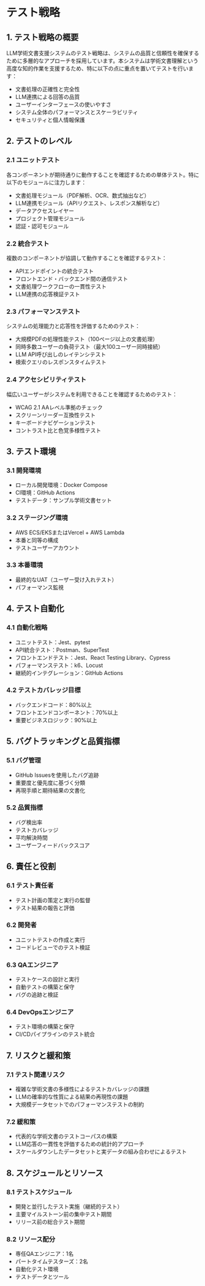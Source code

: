 # テスト戦略

## 1. テスト戦略の概要

LLM学術文書支援システムのテスト戦略は、システムの品質と信頼性を確保するために多層的なアプローチを採用しています。本システムは学術文書理解という高度な知的作業を支援するため、特に以下の点に重点を置いてテストを行います：

- 文書処理の正確性と完全性
- LLM連携による回答の品質
- ユーザーインターフェースの使いやすさ
- システム全体のパフォーマンスとスケーラビリティ
- セキュリティと個人情報保護

## 2. テストのレベル

### 2.1 ユニットテスト
各コンポーネントが期待通りに動作することを確認するための単体テスト。特に以下のモジュールに注力します：

- 文書処理モジュール（PDF解析、OCR、数式抽出など）
- LLM連携モジュール（APIリクエスト、レスポンス解析など）
- データアクセスレイヤー
- プロジェクト管理モジュール
- 認証・認可モジュール

### 2.2 統合テスト
複数のコンポーネントが協調して動作することを確認するテスト：

- APIエンドポイントの統合テスト
- フロントエンド・バックエンド間の通信テスト
- 文書処理ワークフローの一貫性テスト
- LLM連携の応答検証テスト

### 2.3 パフォーマンステスト
システムの処理能力と応答性を評価するためのテスト：

- 大規模PDFの処理性能テスト（100ページ以上の文書処理）
- 同時多数ユーザーの負荷テスト（最大100ユーザー同時接続）
- LLM API呼び出しのレイテンシテスト
- 検索クエリのレスポンスタイムテスト

### 2.4 アクセシビリティテスト
幅広いユーザーがシステムを利用できることを確認するためのテスト：

- WCAG 2.1 AAレベル準拠のチェック
- スクリーンリーダー互換性テスト
- キーボードナビゲーションテスト
- コントラスト比と色覚多様性テスト

## 3. テスト環境

### 3.1 開発環境
- ローカル開発環境：Docker Compose
- CI環境：GitHub Actions
- テストデータ：サンプル学術文書セット

### 3.2 ステージング環境
- AWS ECS/EKSまたはVercel + AWS Lambda
- 本番と同等の構成
- テストユーザーアカウント

### 3.3 本番環境
- 最終的なUAT（ユーザー受け入れテスト）
- パフォーマンス監視

## 4. テスト自動化

### 4.1 自動化戦略
- ユニットテスト：Jest、pytest
- API統合テスト：Postman、SuperTest
- フロントエンドテスト：Jest、React Testing Library、Cypress
- パフォーマンステスト：k6、Locust
- 継続的インテグレーション：GitHub Actions

### 4.2 テストカバレッジ目標
- バックエンドコード：80%以上
- フロントエンドコンポーネント：70%以上
- 重要ビジネスロジック：90%以上

## 5. バグトラッキングと品質指標

### 5.1 バグ管理
- GitHub Issuesを使用したバグ追跡
- 重要度と優先度に基づく分類
- 再現手順と期待結果の文書化

### 5.2 品質指標
- バグ検出率
- テストカバレッジ
- 平均解決時間
- ユーザーフィードバックスコア

## 6. 責任と役割

### 6.1 テスト責任者
- テスト計画の策定と実行の監督
- テスト結果の報告と評価

### 6.2 開発者
- ユニットテストの作成と実行
- コードレビューでのテスト検証

### 6.3 QAエンジニア
- テストケースの設計と実行
- 自動テストの構築と保守
- バグの追跡と検証

### 6.4 DevOpsエンジニア
- テスト環境の構築と保守
- CI/CDパイプラインのテスト統合

## 7. リスクと緩和策

### 7.1 テスト関連リスク
- 複雑な学術文書の多様性によるテストカバレッジの課題
- LLMの確率的な性質による結果の再現性の課題
- 大規模データセットでのパフォーマンステストの制約

### 7.2 緩和策
- 代表的な学術文書のテストコーパスの構築
- LLM応答の一貫性を評価するための統計的アプローチ
- スケールダウンしたデータセットと実データの組み合わせによるテスト

## 8. スケジュールとリソース

### 8.1 テストスケジュール
- 開発と並行したテスト実施（継続的テスト）
- 主要マイルストーン前の集中テスト期間
- リリース前の総合テスト期間

### 8.2 リソース配分
- 専任QAエンジニア：1名
- パートタイムテスターズ：2名
- 自動化テスト環境
- テストデータとツール
